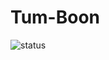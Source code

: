 # Tum-Boon
![status](https://circleci.com/gh/wit543/Tum-Boon.svg?style=shield&circle-token=:circle-token)
